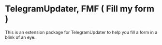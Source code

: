 # TelegramUpdater, FMF ( Fill my form )
This is an extension package for TelegramUpdater to help you fill a form in a blink of an eye.